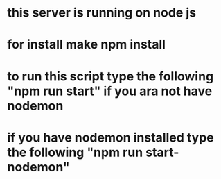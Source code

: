 # this server is running on node js 
# for install make npm install
# to run this script type the following "npm run start" if you ara not have nodemon
# if you have nodemon installed type the following "npm run start-nodemon"